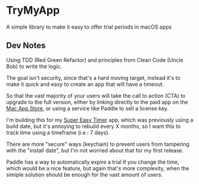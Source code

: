 # TryMyApp
A simple library to make it easy to offer trial periods in macOS apps

## Dev Notes

Using TDD (Red Green Refactor) and principles from Clean Code (Uncle Bob) to write the logic.

The goal isn't security, since that's a hard moving target, instead it's to make it quick and easy to create an app that will have a timeout. 

So that the vast majority of your users will take the call to action (CTA) to upgrade to the full version, either by linking directly to the paid app on the [Mac App Store](https://paddle.com), or using a service like Paddle to sell a license key.

I'm building this for my [Super Easy Timer](https://itunes.apple.com/us/app/super-easy-timer/id1353137878?ls=1&mt=12) app, which was previously using a build date, but it's annoying to rebuild every X months, so I want this to track time using a timeframe (i.e.: 7 days).

There are more "secure" ways (keychain) to prevent users from tampering with the "install date", but I'm not worried about that for my first release.

Paddle has a way to automatically expire a trial if you change the time, which would be a nice feature, but again that's more complexity, when the simiple solution should be enough for the vast amount of users.


